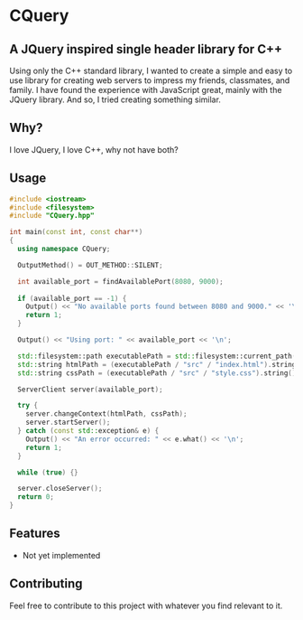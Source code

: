 # CQuery

## A JQuery inspired single header library for C++

Using only the C++ standard library, I wanted to create a simple and easy to use library for creating web servers to impress my friends, classmates, and family. I have found the experience with JavaScript great, mainly with the JQuery library. And so, I tried creating something similar.

## Why?

I love JQuery, I love C++, why not have both?

## Usage

```cpp
#include <iostream>
#include <filesystem>
#include "CQuery.hpp"

int main(const int, const char**)
{
  using namespace CQuery;

  OutputMethod() = OUT_METHOD::SILENT;

  int available_port = findAvailablePort(8080, 9000);
  
  if (available_port == -1) {
    Output() << "No available ports found between 8080 and 9000." << '\n';
    return 1;
  }

  Output() << "Using port: " << available_port << '\n';

  std::filesystem::path executablePath = std::filesystem::current_path();
  std::string htmlPath = (executablePath / "src" / "index.html").string();
  std::string cssPath = (executablePath / "src" / "style.css").string();

  ServerClient server(available_port);

  try {
    server.changeContext(htmlPath, cssPath);
    server.startServer();
  } catch (const std::exception& e) {
    Output() << "An error occurred: " << e.what() << '\n';
    return 1;
  }

  while (true) {}

  server.closeServer();
  return 0;
}
```

## Features

- Not yet implemented

## Contributing

Feel free to contribute to this project with whatever you find relevant to it.
